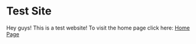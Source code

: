 # Test Site
Hey guys! This is a test website! To visit the home page click here: <a href="https://devarathn.github.io/cv/personalsite.html">Home Page</a>
